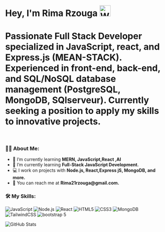  <h1><b>Hey, I'm Rima Rzouga</b> <img src="https://media.giphy.com/media/hvRJCLFzcasrR4ia7z/giphy.gif" width="35" alt="Waving hand"></h1>
 <h1>Passionate Full Stack Developer specialized in JavaScript, react, and Express.js (MEAN-STACK). Experienced in front-end, back-end, and SQL/NoSQL database management (PostgreSQL, MongoDB, SQlserveur). Currently seeking a position to apply my skills to innovative projects.</h1>
              <section id="about" class="card">
                <br>
                <h3>🧑‍💻 About Me:</h3>
                <ul>
                 <li>📝 I’m currently learning <b>MERN, JavaScript,React ,AI</b></li>
                    <li>🌱 I’m currently learning <b>Full-Stack JavaScript Development.</b></li>
                    <li>💻 I work on projects with <b>Node.js, React,Express jS, MongoDB, and more.</b></li>
                    <li>📧 You can reach me at <b>Rima21rzouga@gmail.com.</b></li>
                </ul>
            </section>
               
<section id="skills" class="card">
                <h3>🛠️ My Skills:</h3>
                <p class="skills">
                    <img src="https://img.shields.io/badge/JavaScript-F7DF1E?style=flat&logo=javascript&logoColor=black" alt="JavaScript">
                    <img src="https://img.shields.io/badge/Node.js-43853D?style=flat&logo=node.js&logoColor=white" alt="Node.js">
                    <img src="https://img.shields.io/badge/React-61DAFB?style=flat&logo=react&logoColor=black" alt="React">
                    <img src="https://img.shields.io/badge/HTML5-E34F26?style=flat&logo=html5&logoColor=white" alt="HTML5">
                    <img src="https://img.shields.io/badge/CSS3-1572B6?style=flat&logo=css3&logoColor=white" alt="CSS3">
                    <img src="https://img.shields.io/badge/MongoDB-4EA94B?style=flat&logo=mongodb&logoColor=white" alt="MongoDB">
                    <img src="https://img.shields.io/badge/TailwindCSS-06B6D4?style=flat&logo=tailwindcss&logoColor=white" alt="TailwindCSS">
                    <img src="https://img.shields.io/badge/bootstrap-F7DF1E?style=flat&logo=bootstrap&logoColor=black" alt="bootstrap 5">
                </p>
            </section>
      <img src="https://github-readme-stats.vercel.app/api?username=rimarzouga&show_icons=true&theme=radical" alt="GitHub Stats">
<!---  https://github-readme-stats.vercel.app/api?username=rimarzouga&show_icons=true&theme=radical
👋 Hi, I’m @rimarzouga
- 👀 I’m interested in ...
- 🌱 I’m currently learning ...
- 💞️ I’m looking to collaborate on ...
- 📫 How to reach me ...
- 😄 Pronouns: ...
- ⚡ Fun fact: ...-->

<!---
rimarzouga/rimarzouga is a ✨ special ✨ repository because its `README.md` (this file) appears on your GitHub profile.
You can click the Preview link to take a look at your changes.
--->
